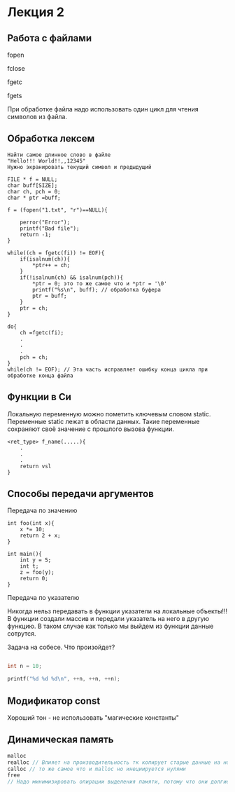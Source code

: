 # Лекция 2
## Работа с файлами
fopen

fclose

fgetc

fgets

При обработке файла надо использовать один цикл для чтения символов  из файла.
## Обработка лексем
```
Найти самое длинное слово в файле
"Hello!!! World!!,,12345"
Нужно экранировать текущий символ и предыдущий

FILE * f = NULL;
char buff[SIZE];
char ch, pch = 0;
char * ptr =buff;

f = (fopen("1.txt", "r")==NULL){
    
    perror("Error");
    printf("Bad file");
    return -1;
}

while((ch = fgetc(fi)) != EOF){
    if(isalnum(ch)){
        *ptr++ = ch;
    }
    if(!isalnum(ch) && isalnum(pch)){
        *ptr = 0; это то же самое что и *ptr = '\0'
        printf("%s\n", buff); // обработка буфера
        ptr = buff;
    }
    ptr = ch;
}

do{
    ch =fgetc(fi);
    .
    .
    .
    pch = ch;
}
while(ch != EOF); // Эта часть исправляет ошибку конца цикла при обработке конца файла
```
## Функции в Си
Локальную переменную можно пометить ключевым словом static. Переменные static лежат в области данных. Такие переменные сохраняют своё значение с прошлого вызова функции.

```
<ret_type> f_name(.....){
    .
    .
    .
    return vsl
}
```
## Способы передачи аргументов
Передача по значению
```
int foo(int x){
    x *= 10;
    return 2 + x;
}

int main(){
    int y = 5;
    int t;
    z = foo(y);
    return 0;
}
```
Передача по указателю 

Никогда нельз передавать в функции указатели на локальные объекты!!! В функции создали массив и передали указатель на него в другую функцию. В таком случае как только мы выйдем из функции данные сотрутся. 

Задача на собесе. Что произойдет?

```c

int n = 10;

printf("%d %d %d\n", ++n, ++n, ++n);
```

## Модификатор const
Хороший тон - не использовать "магические константы"

## Динамическая память
```c
malloc
realloc // Влияет на производительность тк копирует старые данные на новое место. Если передать NULL то выделится память
calloc // то же самое что и malloc но инециируется нулями
free
// Надо минимизировать опирации выделения памяти, потому что они долгие и трудно выполнимые.
